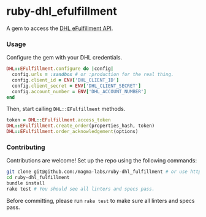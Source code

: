 # ruby-dhl_efulfillment

A gem to access the [DHL eFulfillment API](https://api-qa.dhlecommerce.com/apidoc/apidoc-eff.html).

### Usage

Configure the gem with your DHL credentials.

```ruby
DHL::EFulfillment.configure do |config|
  config.urls = :sandbox # or :production for the real thing.
  config.client_id = ENV['DHL_CLIENT_ID']
  config.client_secret = ENV['DHL_CLIENT_SECRET']
  config.account_number = ENV['DHL_ACCOUNT_NUMBER']
end
```

Then, start calling `DHL::EFulfillment` methods.

```ruby
token = DHL::EFulfillment.access_token
DHL::EFulfillment.create_order(properties_hash, token)
DHL::EFulfillment.order_acknowledgement(options)
```

### Contributing

Contributions are welcome! Set up the repo using the following commands:

```bash
git clone git@github.com:/magma-labs/ruby-dhl_fulfillment # or use https if you prefer
cd ruby-dhl_fulfillment
bundle install
rake test # You should see all linters and specs pass.
```

Before committing, please run `rake test` to make sure all linters and specs pass.
